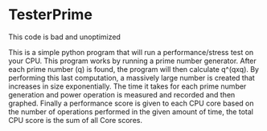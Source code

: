 # TesterPrime
This code is bad and unoptimized 

This is a simple python program that will run a performance/stress test on your CPU.
This program works by running a prime number generator. After each prime number (q) is found, the program will then calculate q^(qxq). 
By performing this last computation, a massively large number is created that increases in size exponentially. 
The time it takes for each prime number generation and power operation is measured and recorded and then graphed. 
Finally a performance score is given to each CPU core based on the number of operations performed in the given amount of time, the total CPU score is the sum of all Core scores. 
